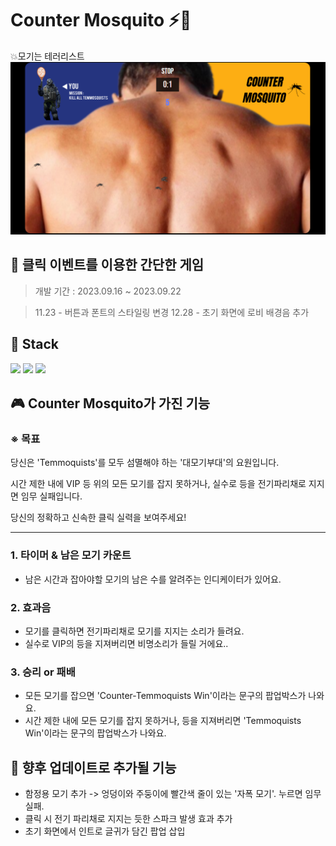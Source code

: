 # Counter Mosquito ⚡🦟

💥모기는 테러리스트
![썸네일](thumbnail.png)

## 🧾 클릭 이벤트를 이용한 간단한 게임

> 개발 기간 : 2023.09.16 ~ 2023.09.22

> 11.23 - 버튼과 폰트의 스타일링 변경
> 12.28 - 초기 화면에 로비 배경음 추가

## 🥞 Stack

<img src="https://img.shields.io/badge/HTML5-E34F26?style=flat-square&logo=html5&logoColor=white">

<img src="https://img.shields.io/badge/CSS3-1572B6?style=flat-square&logo=css3&logoColor=white">

<img src="https://img.shields.io/badge/JavaScript-F7DF1E?style=flat-square&logo=javascript&logoColor=black">

## 🎮 Counter Mosquito가 가진 기능

### ※ 목표

당신은 'Temmoquists'를 모두 섬멸해야 하는 '대모기부대'의 요원입니다.

시간 제한 내에 VIP 등 위의 모든 모기를 잡지 못하거나, 실수로 등을 전기파리채로 지지면
임무 실패입니다.

당신의 정확하고 신속한 클릭 실력을 보여주세요!

---

### 1. 타이머 & 남은 모기 카운트

- 남은 시간과 잡아야할 모기의 남은 수를 알려주는 인디케이터가 있어요.

### 2. 효과음

- 모기를 클릭하면 전기파리채로 모기를 지지는 소리가 들려요.
- 실수로 VIP의 등을 지져버리면 비명소리가 들릴 거에요..

### 3. 승리 or 패배

- 모든 모기를 잡으면 'Counter-Temmoquists Win'이라는 문구의 팝업박스가 나와요.
- 시간 제한 내에 모든 모기를 잡지 못하거나, 등을 지져버리면 'Temmoquists Win'이라는 문구의 팝업박스가 나와요.

## 🛒 향후 업데이트로 추가될 기능

- 함정용 모기 추가 -> 엉덩이와 주둥이에 빨간색 줄이 있는 '자폭 모기'. 누르면 임무 실패.
- 클릭 시 전기 파리채로 지지는 듯한 스파크 발생 효과 추가
- 초기 화면에서 인트로 글귀가 담긴 팝업 삽입

<!-- 코드에 추가해야될 사항들
1. 함정용 모기 추가 - 엉덩이와 주둥이에 빨간색 줄이 있음. 자폭 모기임.
2. 클릭 시 전기 파리채로 지지는 듯한 효과(element 삽입)를 넣기
3. 처음 화면에서 인트로 글귀가 담긴 팝업 삽입하기
4. 게임 종료 후 팝업이 떠 있는 상태에서 모기를 클릭할 수 있는 버그 고치기.-->
